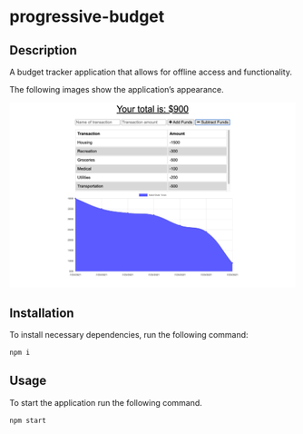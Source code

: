 # progressive-budget

## Description
A budget tracker application that allows for offline access and functionality.

The following images show the application’s appearance.

![Budget Screenshot](public/assets/images/budget.png)

## Installation

To install necessary dependencies, run the following command:

```md
npm i
```

## Usage

To start the application run the following command.

```md
npm start
```